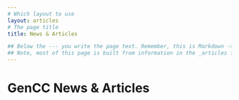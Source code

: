 ```yaml
---
# Which layout to use
layout: articles
# The page title
title: News & Articles

## Below the --- you write the page text. Remember, this is Markdown -> https://www.markdownguide.org/cheat-sheet
## Note, most of this page is built from information in the _articles folder
---
```


# GenCC News & Articles
